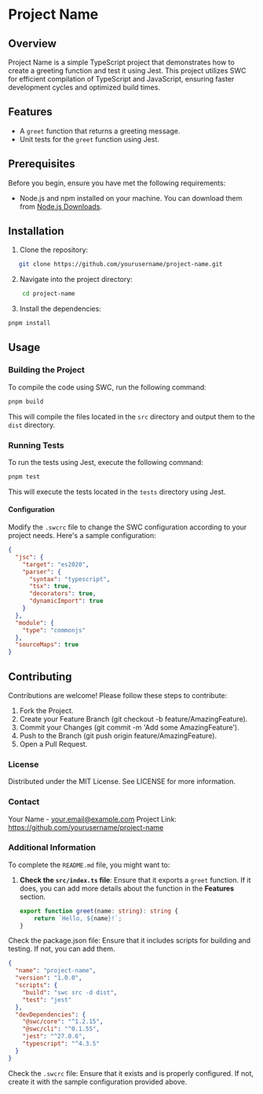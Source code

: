 # Project Name

## Overview

Project Name is a simple TypeScript project that demonstrates how to create a greeting function and test it using Jest. This project utilizes SWC for efficient compilation of TypeScript and JavaScript, ensuring faster development cycles and optimized build times.

## Features

- A `greet` function that returns a greeting message.
- Unit tests for the `greet` function using Jest.

## Prerequisites

Before you begin, ensure you have met the following requirements:

- Node.js and npm installed on your machine. You can download them from [Node.js Downloads](https://nodejs.org/).

## Installation

1. Clone the repository:

```bash
   git clone https://github.com/yourusername/project-name.git
```

2. Navigate into the project directory:

```bash
    cd project-name
```

3. Install the dependencies:

```bash
pnpm install
```

## Usage

### Building the Project

To compile the code using SWC, run the following command:

```bash
pnpm build
```

This will compile the files located in the ```src``` directory and output them to the ```dist``` directory.


### Running Tests

To run the tests using Jest, execute the following command:

```bash
pnpm test
```

This will execute the tests located in the ```tests``` directory using Jest.


#### Configuration


Modify the ```.swcrc``` file to change the SWC configuration according to your project needs. Here's a sample configuration:

```json
{
  "jsc": {
    "target": "es2020",
    "parser": {
      "syntax": "typescript",
      "tsx": true,
      "decorators": true,
      "dynamicImport": true
    }
  },
  "module": {
    "type": "commonjs"
  },
  "sourceMaps": true
}
```

## Contributing


Contributions are welcome! Please follow these steps to contribute:

1. Fork the Project.
2. Create your Feature Branch (git checkout -b feature/AmazingFeature).
3. Commit your Changes (git commit -m 'Add some AmazingFeature').
4. Push to the Branch (git push origin feature/AmazingFeature).
5. Open a Pull Request.

### License
Distributed under the MIT License. See LICENSE for more information.

### Contact

Your Name - your.email@example.com
Project Link: https://github.com/yourusername/project-name


### Additional Information

To complete the `README.md` file, you might want to:

1. **Check the `src/index.ts` file**: Ensure that it exports a `greet` function. If it does, you can add more details about the function in the **Features** section.

   ```typescript src/index.ts
   export function greet(name: string): string {
       return `Hello, ${name}!`;
   }
   ```
Check the package.json file: Ensure that it includes scripts for building and testing. If not, you can add them.



```json
{
  "name": "project-name",
  "version": "1.0.0",
  "scripts": {
    "build": "swc src -d dist",
    "test": "jest"
  },
  "devDependencies": {
    "@swc/core": "^1.2.15",
    "@swc/cli": "^0.1.55",
    "jest": "^27.0.6",
    "typescript": "^4.3.5"
  }
}
```

Check the `.swcrc` file: Ensure that it exists and is properly configured. If not, create it with the sample configuration provided above.



